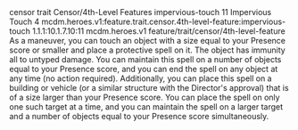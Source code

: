 <ability>
  <metadata>
    <class>censor</class>
    <feature_type>trait</feature_type>
    <file_dpath>Censor/4th-Level Features</file_dpath>
    <item_id>impervious-touch</item_id>
    <item_index>11</item_index>
    <item_name>Impervious Touch</item_name>
    <level>4</level>
    <scc>mcdm.heroes.v1:feature.trait.censor.4th-level-feature:impervious-touch</scc>
    <scdc>1.1.1:10.1.7.10:11</scdc>
    <source>mcdm.heroes.v1</source>
    <type>feature/trait/censor/4th-level-feature</type>
  </metadata>
  <effects>
    <effect type="mundane">As a maneuver, you can touch an object with a size equal to your Presence score or smaller and place a protective spell on it. The object has immunity all to untyped damage. You can maintain this spell on a number of objects equal to your Presence score, and you can end the spell on any object at any time (no action required).
Additionally, you can place this spell on a building or vehicle (or a similar structure with the Director&apos;s approval) that is of a size larger than your Presence score. You can place the spell on only one such target at a time, and you can maintain the spell on a larger target and a number of objects equal to your Presence score simultaneously.</effect>
  </effects>
</ability>
